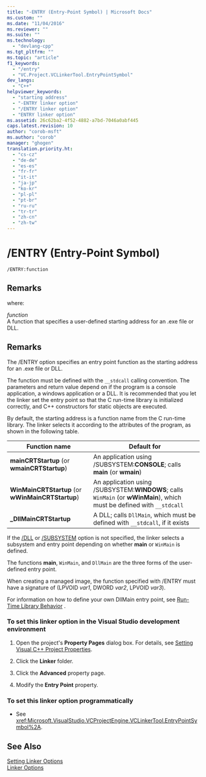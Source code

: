 ```yaml
---
title: "-ENTRY (Entry-Point Symbol) | Microsoft Docs"
ms.custom: ""
ms.date: "11/04/2016"
ms.reviewer: ""
ms.suite: ""
ms.technology: 
  - "devlang-cpp"
ms.tgt_pltfrm: ""
ms.topic: "article"
f1_keywords: 
  - "/entry"
  - "VC.Project.VCLinkerTool.EntryPointSymbol"
dev_langs: 
  - "C++"
helpviewer_keywords: 
  - "starting address"
  - "-ENTRY linker option"
  - "/ENTRY linker option"
  - "ENTRY linker option"
ms.assetid: 26c62ba2-4f52-4882-a7bd-7046a0abf445
caps.latest.revision: 10
author: "corob-msft"
ms.author: "corob"
manager: "ghogen"
translation.priority.ht: 
  - "cs-cz"
  - "de-de"
  - "es-es"
  - "fr-fr"
  - "it-it"
  - "ja-jp"
  - "ko-kr"
  - "pl-pl"
  - "pt-br"
  - "ru-ru"
  - "tr-tr"
  - "zh-cn"
  - "zh-tw"
---
```

# /ENTRY (Entry-Point Symbol)
```  
/ENTRY:function  
```  
  
## Remarks  
 where:  
  
 *function*  
 A function that specifies a user-defined starting address for an .exe file or DLL.  
  
## Remarks  
 The /ENTRY option specifies an entry point function as the starting address for an .exe file or DLL.  
  
 The function must be defined with the `__stdcall` calling convention. The parameters and return value depend on if the program is a console application, a windows application or a DLL. It is recommended that you let the linker set the entry point so that the C run-time library is initialized correctly, and C++ constructors for static objects are executed.  
  
 By default, the starting address is a function name from the C run-time library. The linker selects it according to the attributes of the program, as shown in the following table.  
  
|Function name|Default for|  
|-------------------|-----------------|  
|**mainCRTStartup** (or **wmainCRTStartup**)|An application using /SUBSYSTEM:**CONSOLE**; calls **main** (or **wmain**)|  
|**WinMainCRTStartup** (or **wWinMainCRTStartup**)|An application using /SUBSYSTEM:**WINDOWS**; calls `WinMain` (or **wWinMain**), which must be defined with `__stdcall`|  
|**_DllMainCRTStartup**|A DLL; calls `DllMain`, which must be defined with `__stdcall`, if it exists|  
  
 If the [/DLL](../../build/reference/dll-build-a-dll.md) or [/SUBSYSTEM](../../build/reference/subsystem-specify-subsystem.md) option is not specified, the linker selects a subsystem and entry point depending on whether **main** or `WinMain` is defined.  
  
 The functions **main**, `WinMain`, and `DllMain` are the three forms of the user-defined entry point.  
  
 When creating a managed image, the function specified with /ENTRY must have a signature of (LPVOID *var1*, DWORD *var2*, LPVOID *var3*).  
  
 For information on how to define your own DllMain entry point, see [Run-Time Library Behavior](../../build/run-time-library-behavior.md) .  
  
### To set this linker option in the Visual Studio development environment  
  
1.  Open the project's **Property Pages** dialog box. For details, see [Setting Visual C++ Project Properties](../../ide/working-with-project-properties.md).  
  
2.  Click the **Linker** folder.  
  
3.  Click the **Advanced** property page.  
  
4.  Modify the **Entry Point** property.  
  
### To set this linker option programmatically  
  
-   See <xref:Microsoft.VisualStudio.VCProjectEngine.VCLinkerTool.EntryPointSymbol%2A>.  
  
## See Also  
 [Setting Linker Options](../../build/reference/setting-linker-options.md)   
 [Linker Options](../../build/reference/linker-options.md)